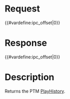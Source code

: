 # Request

{{#vardefine:ipc_offset\|0}}

# Response

{{#vardefine:ipc_offset\|0}}

# Description

Returns the PTM [PlayHistory](PTM_Services "wikilink").
